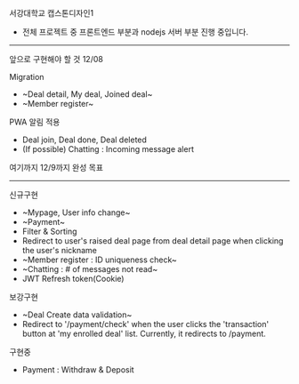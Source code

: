 서강대학교 캡스톤디자인1

- 전체 프로젝트 중 프론트엔드 부분과 nodejs 서버 부분 진행 중입니다.

***
앞으로 구현해야 할 것
12/08

Migration
- ~Deal detail, My deal, Joined deal~
- ~Member register~

PWA 알림 적용
- Deal join, Deal done, Deal deleted
- (If possible) Chatting : Incoming message alert

여기까지 12/9까지 완성 목표

***
신규구현
- ~Mypage, User info change~
- ~Payment~
- Filter & Sorting
- Redirect to user's raised deal page from deal detail page when clicking the user's nickname
- ~Member register : ID uniqueness check~
- ~Chatting : # of messages not read~
- JWT Refresh token(Cookie)

보강구현
- ~Deal Create data validation~
- Redirect to '/payment/check' when the user clicks the 'transaction' button at 'my enrolled deal' list. Currently, it redirects to /payment.


구현중
- Payment : Withdraw & Deposit
